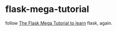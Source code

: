 # flask-mega-tutorial
follow [The Flask Mega Tutorial to learn](http://blog.miguelgrinberg.com/post/the-flask-mega-tutorial-part-i-hello-world) flask, again.
